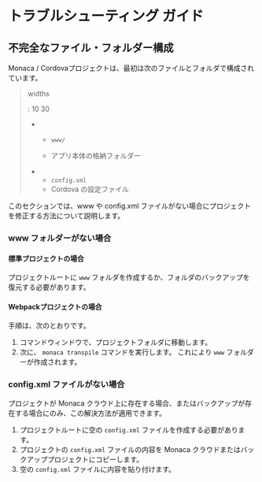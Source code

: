 トラブルシューティング ガイド
=============================

不完全なファイル・フォルダー構成
--------------------------------

Monaca /
Cordovaプロジェクトは、最初は次のファイルとフォルダで構成されています。

> widths
>
> :   10 30
>
> -   -   `www/`
>
>     - アプリ本体の格納フォルダー
> -   -   `config.xml`
>     -   Cordova の設定ファイル
>
このセクションでは、www や config.xml
ファイルがない場合にプロジェクトを修正する方法について説明します。

### www フォルダーがない場合

#### 標準プロジェクトの場合

プロジェクトルートに `www`
フォルダを作成するか、フォルダのバックアップを復元する必要があります。

#### Webpackプロジェクトの場合

手順は、次のとおりです。

1.  コマンドウィンドウで、プロジェクトフォルダに移動します。
2.  次に、 `monaca transpile` コマンドを実行します。 これにより `www`
    フォルダーが作成されます。

### config.xml ファイルがない場合

<div class="admonition note">

プロジェクトが Monaca
クラウド上に存在する場合、またはバックアップが存在する場合にのみ、この解決方法が適用できます。

</div>

1.  プロジェクトルートに空の `config.xml`
    ファイルを作成する必要があります。
2.  プロジェクトの `config.xml` ファイルの内容を Monaca
    クラウドまたはバックアッププロジェクトにコピーします。
3.  空の `config.xml` ファイルに内容を貼り付けます。


